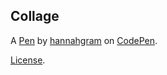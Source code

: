 Collage
-------


A [Pen](http://codepen.io/hannahgram56/pen/oBzVJM) by [hannahgram](http://codepen.io/hannahgram56) on [CodePen](http://codepen.io/).

[License](http://codepen.io/hannahgram56/pen/oBzVJM/license).